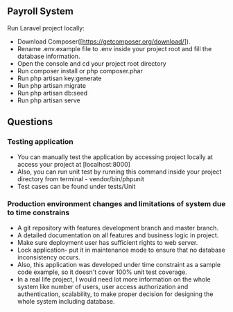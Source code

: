

## Payroll System

Run Laravel project locally:

- Download Composer([https://getcomposer.org/download/]).
- Rename .env.example file to .env inside your project root and fill the database information.
- Open the console and cd your project root directory
- Run composer install or php composer.phar
- Run php artisan key:generate
- Run php artisan migrate
- Run php artisan db:seed
- Run php artisan serve


## Questions

### Testing application
- You can manually test the application by accessing project locally at access your project at [localhost:8000]
- Also, you can run unit test by running this command inside your project directory from terminal - vendor/bin/phpunit
- Test cases can be found under tests/Unit


### Production environment changes and limitations of system due to time constrains
- A git repository with features development branch and master branch.
- A detailed documentation on all features and business logic in project.
- Make sure deployment user has sufficient rights to web server.
- Lock application- put it in maintenance mode to ensure that no database inconsistency occurs.
- Also, this application was developed under time constraint as a sample code example, so it doesn't cover 100% unit test coverage.
- In a real life project, I would need lot more information on the whole system like number of users, user access authorization and authentication,
  scalability, to make proper decision for designing the whole system including database.
   
